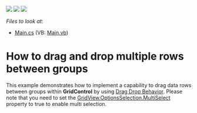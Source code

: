<!-- default badges list -->
![](https://img.shields.io/endpoint?url=https://codecentral.devexpress.com/api/v1/VersionRange/128627876/18.1.3%2B)
[![](https://img.shields.io/badge/Open_in_DevExpress_Support_Center-FF7200?style=flat-square&logo=DevExpress&logoColor=white)](https://supportcenter.devexpress.com/ticket/details/E461)
[![](https://img.shields.io/badge/📖_How_to_use_DevExpress_Examples-e9f6fc?style=flat-square)](https://docs.devexpress.com/GeneralInformation/403183)
<!-- default badges end -->

<!-- default file list -->
*Files to look at*:

* [Main.cs](./CS/Q183557/Main.cs) (VB: [Main.vb](./VB/Q183557/Main.vb))
<!-- default file list end -->
# How to drag and drop multiple rows between groups


This example demonstrates how to implement a capability to drag data rows between groups within **GridControl** by using [Drag Drop Behavior](https://documentation.devexpress.com/WindowsForms/118656/Common-Features/Behaviors/Drag-And-Drop-Behavior). Please note that you need to set the [GridView.OptionsSelection.MultiSelect](https://documentation.devexpress.com/WindowsForms/DevExpress.XtraGrid.Views.Base.ColumnViewOptionsSelection.MultiSelect.property) property to true to enable multi selection.
